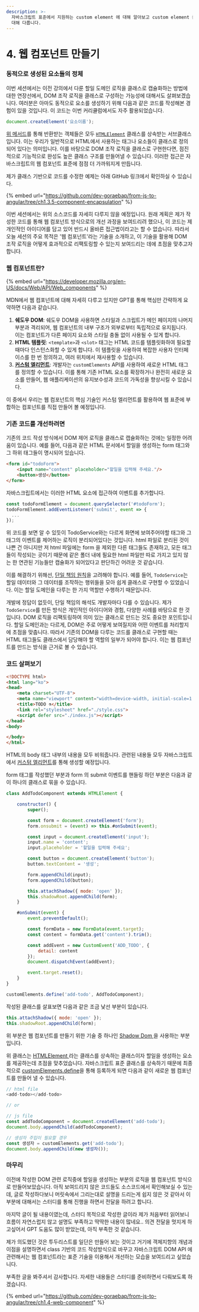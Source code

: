 ```yaml
---
description: >-
  자바스크립트 표준에서 지원하는 custom element 에 대해 알아보고 custom element 를 만들어 웹 컴포넌트를 만드는 방법에
  대해 다룹니다.
---
```


# 4. 웹 컴포넌트 만들기

### 동적으로 생성된 요소들의 정체

이번 세션에서는 이전 강의에서 다룬 할일 도메인 로직을 클래스로 캡슐화하는 방법에 대한 연장선에서, DOM 조작 로직을 클래스로 구성하는 가능성에 대해서도 살펴보겠습니다. 여러분은 아마도 동적으로 요소를 생성하기 위해 다음과 같은 코드를 작성해본 경험이 있을 것입니다. 이 코드는 이번 커리큘럼에서도 자주 활용되었습니다.

```javascript
document.createElement('요소이름');
```

[위 메서드](../../gpt-docs/js-dom-api/document.createelement.md)를 통해 반환받는 객체들은 모두 [`HTMLElement`](../../gpt-docs/js-dom-api/htmlelement.md) 클래스를 상속받는 서브클래스입니다. 이는 우리가 일반적으로 HTML에서 사용하는 태그나 요소들이 클래스로 정의되어 있다는 의미입니다. 이를 바탕으로 DOM 조작 로직을 클래스로 구현한다면, 점진적으로 기능적으로 완성도 높은 클래스 구조를 만들어낼 수 있습니다. 이러한 접근은 자바스크립트의 웹 컴포넌트 표준에 점점 더 가까워지게 만듭니다.

제가 클래스 기반으로 코드를 수정한 예제는 아래 GitHub 링크에서 확인하실 수 있습니다.

{% embed url="https://github.com/dev-goraebap/from-js-to-angular/tree/ch1.3.5-component-encapsulation" %}

이번 세션에서는 위의 소스코드를 자세히 다루지 않을 예정입니다. 원래 계획은 제가 작성한 코드를 통해 웹 컴포넌트 방식으로의 개선 과정을 보여드리려 했으나, 이 코드는 제 개인적인 아이디어를 담고 있어 반드시 올바른 접근법이라고는 할 수 없습니다. 따라서 오늘 세션의 주요 목적은 '웹 컴포넌트'라는 기술을 소개하고, 이 기술을 활용해 DOM 조작 로직을 어떻게 효과적으로 리팩토링할 수 있는지 보여드리는 데에 초점을 맞추고자 합니다.

### 웹 컴포넌트란?

{% embed url="https://developer.mozilla.org/en-US/docs/Web/API/Web_components" %}

MDN에서 웹 컴포넌트에 대해 자세히 다루고 있지만 GPT를 통해 핵심만 간략하게 요약하면 다음과 같습니다.

1. **쉐도우 DOM**: 쉐도우 DOM을 사용하면 스타일과 스크립트가 메인 페이지의 나머지 부분과 격리되어, 웹 컴포넌트의 내부 구조가 외부로부터 독립적으로 유지됩니다. 이는 컴포넌트가 다른 페이지 요소와 스타일 충돌 없이 사용될 수 있게 합니다.
2. **HTML 템플릿**: `<template>`과 `<slot>` 태그는 HTML 코드를 템플릿화하여 필요할 때마다 인스턴스화할 수 있게 합니다. 이 템플릿을 사용하여 복잡한 사용자 인터페이스를 한 번 정의하고, 여러 위치에서 재사용할 수 있습니다.
3. [**커스텀 엘리먼트**](../../gpt-docs/js-dom-api/customelements.md): 개발자는 `customElements` API를 사용하여 새로운 HTML 태그를 정의할 수 있습니다. 이를 통해 기존 HTML 요소를 확장하거나 완전히 새로운 요소를 만들어, 웹 애플리케이션의 유지보수성과 코드의 가독성을 향상시킬 수 있습니다.

이 중에서 우리는 웹 컴포넌트의 핵심 기술인 커스텀 엘리먼트를 활용하여 웹 표준에 부합하는 컴포넌트를 직접 만들어 볼 예정입니다.

### 기존 코드를 개선하려면

기존의 코드 작성 방식에서 DOM 제어 로직을 클래스로 캡슐화하는 것에는 일정한 어려움이 있습니다. 예를 들어, 다음과 같은 HTML 문서에서 할일을 생성하는 form 태그와 그 하위 태그들이 명시되어 있습니다.

```html
<form id="todoForm">
    <input name="content" placeholder="할일을 입력해 주세요."/>
    <button>생성</button>
</form>
```

자바스크립트에서는 이러한 HTML 요소에 접근하여 이벤트를 추가합니다.

```javascript
const todoFormElement = document.querySelector('#todoForm');
todoFormElement.addEventListener('submit', event => {
  ...
});
```

위 코드를 보면 알 수 있듯이 TodoService와는 다르게 화면에 보여주어야할 태그와 그 태그의 이벤트를 제어하는 로직이 분리되어있다는 것입니다. html 파일로 분리된 것이 나쁜 건 아니지만 저 html 파일에는 form 을 제외한 다른 태그들도 존재하고, 모든 태그들이 작성되는 곳이기 때문에 같은 폴더 내에 필요한 html 파일만 따로 가지고 있지 않는 한 연관된 기능들만 캡슐화가 되어있다고 판단하긴 어려운 것 같습니다.

이를 해결하기 위해선, [단일 책임 원칙](../../gpt-docs/oop/solid.md)을 고려해야 합니다. 예를 들어, `TodoService`는 할일 데이터와 그 데이터를 조작하는 행위들을 모아 쉽게 클래스로 구현할 수 있었습니다. 이는 할일 도메인을 다루는 한 가지 역할만 수행하기 때문입니다.

개발에 정답이 없듯이, 단일 책임의 해석도 개발자마다 다를 수 있습니다. 제가 `TodoService`를 만든 방식은 개인적인 아이디어와 경험, 다양한 사례를 바탕으로 한 것입니다. DOM 로직을 리팩토링하여 의미 있는 클래스로 만드는 것도 중요한 포인트입니다. 할일 도메인과는 다르게, DOM은 주로 어떻게 보여질지와 어떤 이벤트를 처리할지에 초점을 맞춥니다. 따라서 기존의 DOM을 다루는 코드를 클래스로 구현할 때는 HTML 태그들도 클래스에서 담당해야 할 역할의 일부가 되어야 합니다. 이는 웹 컴포넌트를 만드는 방식을 근거로 볼 수 있습니다.

### 코드 살펴보기

```html
<!DOCTYPE html>
<html lang="ko">
<head>
    <meta charset="UTF-8">
    <meta name="viewport" content="width=device-width, initial-scale=1.0">
    <title>TODO ⚗️</title>
    <link rel="stylesheet" href="./style.css">
    <script defer src="./index.js"></script>
</head>
<body>

</body>
</html>
```

HTML의 body 태그 내부의 내용을 모두 비워줍니다. 관련된 내용들 모두 자바스크립트에서 [커스텀 엘리먼트](../../gpt-docs/js-dom-api/customelements.md)를 통해 생성할 예정입니다.

form 태그를 작성했던 부분과 form 의 submit 이벤트를 핸들링 하던 부분은 다음과 같이 하나의 클래스로 묶을 수 있습니다.

```javascript
class AddTodoComponent extends HTMLElement {

    constructor() {
        super();

        const form = document.createElement('form');
        form.onsubmit = (event) => this.#onSubmit(event);

        const input = document.createElement('input');
        input.name = 'content';
        input.placeholder = '할일을 입력해 주세요';

        const button = document.createElement('button');
        button.textContent = '생성';

        form.appendChild(input);
        form.appendChild(button);

        this.attachShadow({ mode: 'open' });
        this.shadowRoot.appendChild(form);
    }

    #onSubmit(event) {
        event.preventDefault();

        const formData = new FormData(event.target);
        const content = formData.get('content').trim();

        const addEvent = new CustomEvent('ADD_TODO', {
            detail: content
        });
        document.dispatchEvent(addEvent);

        event.target.reset();
    }
}

customElements.define('add-todo', AddTodoComponent);
```

작성된 클래스를 살표보면 다음과 같은 조금 낯선 부분이 있습니다.

```javascript
this.attachShadow({ mode: 'open' });
this.shadowRoot.appendChild(form);
```

위 부분은 웹 컴포넌트를 만들기 위한 기술 중 하나인 [Shadow Dom ](../../gpt-docs/js-dom-api/shadow-dom.md)을 사용하는 부분입니다.&#x20;

위 클래스는 [HTMLElement ](../../gpt-docs/js-dom-api/htmlelement.md)라는 클래스를 상속하는 클래스이자 할일을 생성하는 요소를 제공하는데 초점을 맞추었습니다. 자바스크립트 표준 클래스를 상속하기 때문에 최종적으로 [customElements.define](../../gpt-docs/js-dom-api/customelements.md)을 통해 등록하게 되면 다음과 같이 새로운 웹 컴포넌트를 만들어 낼 수 있습니다.

```javascript
// html file
<add-todo></add-todo>

// or

// js file
const addTodoComponent = document.createElement('add-todo');
document.body.appendChild(addTodoComponent);

// 생성자 주입이 필요할 경우
const 생성자 = customElements.get('add-todo');
document.body.appendChild(new 생성자());
```

### 마무리

이전에 작성한 DOM 관련 로직중에 할일을 생성하는 부분의 로직을 웹 컴포넌트 방식으로 만들어보았습니다. 아직 보여드리지 않은 코드들도 소스코드에서 확인해보실 수 있는데, 글로 작성하다보니 머릿속에서 그리는대로 설명을 드리는게 쉽지 않은 것 같아서 이 부분에 대해서는 스터디를 통해 진행을 하면서 전달을 하려고 합니다.&#x20;

마지막 글이 될 내용이였는데, 스터디 목적으로 작성한 글이라 제가 처음부터 읽어보니 흐름이 자연스럽지 않고 설명도 부족하고 딱딱한 내용이 많네요.. 의견 전달을 멋지게 하고싶어서 GPT 도움도 많이 받았는데, 아직 부족한 것 같습니다.&#x20;

제가 의도했던 것은 투두리스트를 일단은 만들어 보는 것이고 거기에 객체지향의 개념과 이점을 설명하면서 class 기반의 코드 작성방식으로 바꾸고 자바스크립트 DOM API 에 관련해서는 웹 컴포넌트라는 표준 기술을 이용해서 개선하는 모습을 보여드리고 싶었습니다.

부족한 글을 봐주셔서 감사합니다. 자세한 내용들은 스터디를 준비하면서 다뤄보도록 하겠습니다.

{% embed url="https://github.com/dev-goraebap/from-js-to-angular/tree/ch1.4-web-component" %}
